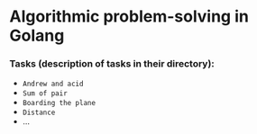 # Algorithmic problem-solving in Golang

### Tasks (description of tasks in their directory):
* `Andrew and acid`
* `Sum of pair`
* `Boarding the plane`
* `Distance`
* ...